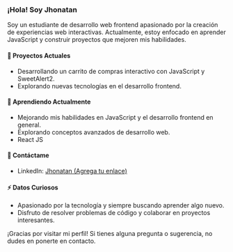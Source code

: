### ¡Hola! Soy Jhonatan 

Soy un estudiante de desarrollo web frontend apasionado por la creación de experiencias web interactivas. Actualmente, estoy enfocado en aprender JavaScript y construir proyectos que mejoren mis habilidades.

#### 🔭 Proyectos Actuales 

- Desarrollando un carrito de compras interactivo con JavaScript y SweetAlert2.
- Explorando nuevas tecnologías en el desarrollo frontend.

#### 🌱 Aprendiendo Actualmente

- Mejorando mis habilidades en JavaScript y el desarrollo frontend en general.
- Explorando conceptos avanzados de desarrollo web.
- React JS

#### 💬 Contáctame

- LinkedIn: [Jhonatan (Agrega tu enlace)](https://www.linkedin.com/in/jhonatancarreazo/)

#### ⚡ Datos Curiosos

- Apasionado por la tecnología y siempre buscando aprender algo nuevo.
- Disfruto de resolver problemas de código y colaborar en proyectos interesantes.

¡Gracias por visitar mi perfil! Si tienes alguna pregunta o sugerencia, no dudes en ponerte en contacto.
